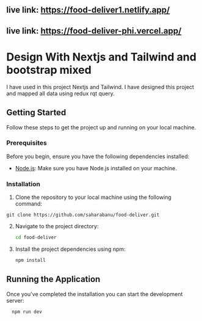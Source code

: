 ## live link: https://food-deliver1.netlify.app/
## live link: https://food-deliver-phi.vercel.app/




# Design With Nextjs and Tailwind and bootstrap mixed
 I have used in this project Nextjs and Tailwind. I have designed this project and mapped all data using redux rqt query.





## Getting Started

Follow these steps to get the project up and running on your local machine.

### Prerequisites

Before you begin, ensure you have the following dependencies installed:

- [Node.js](https://nodejs.org/): Make sure you have Node.js installed on your machine.

### Installation

1. Clone the repository to your local machine using the following command:

```
git clone https://github.com/saharabanu/food-deliver.git

```

2. Navigate to the project directory:

   ```bash
   cd food-deliver

   ```

3. Install the project dependencies using npm:

   ```bash
   npm install
   ```





## Running the Application

Once you've completed the installation  you can start the development server:

```bash
  npm run dev
```
